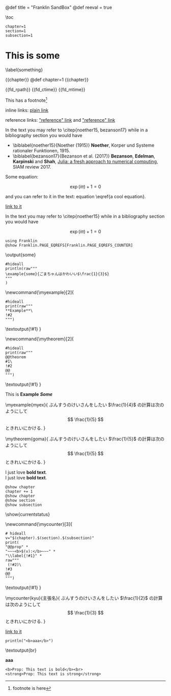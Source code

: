 @def title = "Franklin SandBox"
@def reeval = true

\toc <!-- table of contents -->


```julia:localstate
chapter=1
section=1
subsection=1
```


# This is some

\label{something}

{{chapter}}
@def chapter=1
{{chapter}}

{{fd_rpath}}
{{fd_ctime}}
{{fd_mtime}}

This has a footnote[^1]

[^1]: footnote is here

inline links: [plain link](https:://www.wikipedia.org)

reference links: ["reference" link][reflink] and ["reference" link][]

[reflink]: https://www.wikipedia.org
["reference" link]: https://www.wikipedia.org

In the text you may refer to \citep{noether15, bezanson17} while in a bibliography section you would have

* \biblabel{noether15}{Noether (1915)} **Noether**, Korper und Systeme rationaler Funktionen, 1915.
* \biblabel{bezanson17}{Bezanson et al. (2017)} **Bezanson**, **Edelman**, **Karpinski** and **Shah**, [Julia: a fresh approach to numerical computing](https://julialang.org/publications/julia-fresh-approach-BEKS.pdf), SIAM review 2017.

Some equation:

$$\exp(i\pi) + 1 = 0 \label{a cool equation}$$

and you can refer to it in the text: equation \eqref{a cool equation}.

[link to it](#something)

In the text you may refer to \citep{noether15} while in a bibliography section you would have

$$\exp(i\pi) + 1 = 0 \label{a cool equation}$$


```julia:some
using Franklin
@show Franklin.PAGE_EQREFS[Franklin.PAGE_EQREFS_COUNTER]
```

\output{some}

```julia:sy
#hideall
println(raw"""
\example{some}{ごまちゃんはかわいい$\frac{1}{3}$}
"""
)
```

\newcommand{\myexample}[2]{
```julia:!#1
#hideall
print(raw"""
**Example**\
!#2
""")
```
\textoutput{!#1}
}

\newcommand{\mytheorem}[2]{
```julia:!#1
#hideall
print(raw"""
@@theorem
#1\
!#2
@@
""")
```
\textoutput{!#1}
}


This is **Example** **_Some_**

\myexample{myex}{
ぶんすうのけいさんをしたい $\frac{1}{4}$ の計算は次のようにして
$$
\frac{1}{5}
$$
ときれいにかける.
}


\mytheorem{goma}{
ぶんすうのけいさんをしたい $\frac{1}{5}$ の計算は次のようにして
$$
\frac{1}{5}
$$
ときれいにかける.
}

I just love **bold text**. \
I just love __bold text__.

```julia:currentstatus
@show chapter
chapter += 1
@show chapter
@show section
@show subsection
```

\show{currentstatus}

\newcommand{\mycounter}[3]{
```julia:!#1
# hideall
v="$(chapter).$(section).$(subsection)"
print(
"@@prop" *
"~~~<b>$(v):</b>~~~" *
"\\label{!#1}" *
raw"""
 (!#2)\
!#3
@@
""")
```
\textoutput{!#1}
}

\mycounter{kyu}{主張名}{
ぶんすうのけいさんをしたい $\frac{1}{2}$ の計算は次のようにして
$$
\frac{1}{3}
$$
ときれいにかける.
}

[link to it](#kyu)

```julia:br
println("<b>aaa</b>")
```

\textoutput{br}

<b>aaa</b>

~~~
<b>Prop: This text is bold</b><br>
<strong>Prop: This text is strong</strong>
~~~
